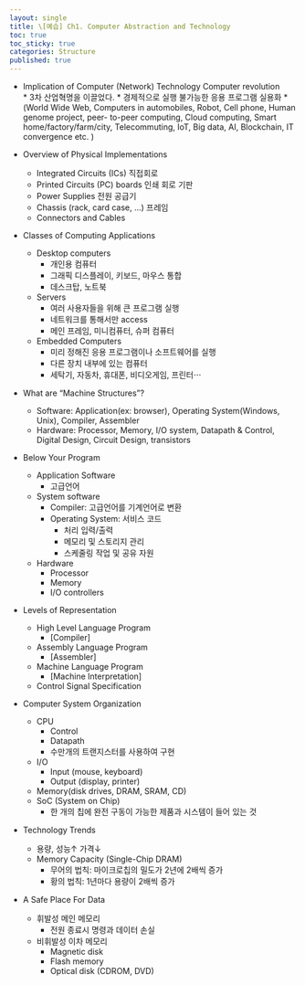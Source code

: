 ```yaml
---
layout: single
title: \[예습] Ch1. Computer Abstraction and Technology
toc: true
toc_sticky: true
categories: Structure
published: true
---
```


* Implication of Computer (Network) Technology
  Computer revolution	
		* 3차 산업혁명을 이끌었다.
		* 경제적으로 실행 불가능한 응용 프로그램 실용화
      * (World Wide Web, Computers in automobiles, Robot, Cell phone, Human genome project, peer- to-peer computing, Cloud computing, Smart home/factory/farm/city, Telecommuting, IoT, Big data, AI, Blockchain, IT convergence etc. )


* Overview of Physical Implementations 
    * Integrated Circuits (ICs) 직접회로
    * Printed Circuits (PC) boards 인쇄 회로 기판
    * Power Supplies 전원 공급기
    * Chassis (rack, card case, …) 프레임
    * Connectors and Cables 

* Classes of Computing Applications
    * Desktop computers
        * 개인용 컴퓨터
        * 그래픽 디스플레이, 키보드, 마우스 통합
        * 데스크탑, 노트북
    * Servers
        * 여러 사용자들을 위해 큰 프로그램 실행
        * 네트워크를 통해서만 access
        * 메인 프레임, 미니컴퓨터, 슈퍼 컴퓨터
    * Embedded Computers
        * 미리 정해진 응용 프로그램이나 소프트웨어를 실행
        * 다른 장치 내부에 있는 컴퓨터
        * 세탁기, 자동차, 휴대폰, 비디오게임, 프린터⋅⋅⋅


* What are “Machine Structures”?
    * Software: Application(ex: browser), Operating System(Windows, Unix), Compiler, Assembler
    * Hardware: Processor, Memory, I/O system, Datapath & Control, Digital Design, Circuit Design, transistors


* Below Your Program
    * Application Software
        * 고급언어
    * System software
        * Compiler: 고급언어를 기계언어로 변환
        * Operating System: 서비스 코드
            * 처리 입력/출력
            * 메모리 및 스토리지 관리
            * 스케줄링 작업 및 공유 자원
    * Hardware
        * Processor
        * Memory
        * I/O controllers


* Levels of Representation
    * High Level Language Program
        * [Compiler]
    * Assembly Language Program
        * [Assembler]
    * Machine Language Program
        * [Machine Interpretation]
    * Control Signal Specification


* Computer System Organization
    * CPU
        * Control
        * Datapath
        * 수만개의 트랜지스터를 사용하여 구현
    * I/O
        * Input (mouse, keyboard)
        * Output (display, printer)
    * Memory(disk drives, DRAM, SRAM, CD)
    * SoC (System on Chip)
        * 한 개의 칩에 완전 구동이 가능한 제품과 시스템이 들어 있는 것


* Technology Trends
    * 용량, 성능↑ 가격↓
    * Memory Capacity (Single-Chip DRAM)
        * 무어의 법칙: 마이크로칩의 밀도가 2년에 2배씩 증가
        * 황의 법칙: 1년마다 용량이 2배씩 증가


* A Safe Place For Data
    * 휘발성 메인 메모리
        * 전원 종료시 명령과 데이터 손실
    * 비휘발성 이차 메모리
        * Magnetic disk
        * Flash memory
        * Optical disk (CDROM, DVD)




